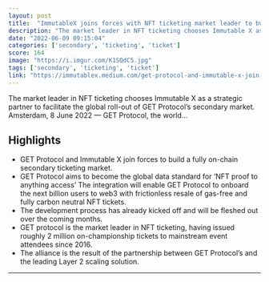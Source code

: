 ```yaml
---
layout: post
title:  "ImmutableX joins forces with NFT ticketing market leader to build fully On-Chain Secondary Ticket Market"
description: "The market leader in NFT ticketing chooses Immutable X as a strategic partner to facilitate the global roll-out of GET Protocol’s secondary market. Amsterdam, 8 June 2022 — GET Protocol, the world…"
date: "2022-06-09 09:15:04"
categories: ['secondary', 'ticketing', 'ticket']
score: 164
image: "https://i.imgur.com/K1SQdC5.jpg"
tags: ['secondary', 'ticketing', 'ticket']
link: "https://immutablex.medium.com/get-protocol-and-immutable-x-join-forces-to-build-a-fully-on-chain-secondary-ticket-market-89fa77d7eccf"
---
```


The market leader in NFT ticketing chooses Immutable X as a strategic partner to facilitate the global roll-out of GET Protocol’s secondary market. Amsterdam, 8 June 2022 — GET Protocol, the world…

## Highlights

- GET Protocol and Immutable X join forces to build a fully on-chain secondary ticketing market.
- GET Protocol aims to become the global data standard for ‘NFT proof to anything access’ The integration will enable GET Protocol to onboard the next billion users to web3 with frictionless resale of gas-free and fully carbon neutral NFT tickets.
- The development process has already kicked off and will be fleshed out over the coming months.
- GET protocol is the market leader in NFT ticketing, having issued roughly 2 million on-championship tickets to mainstream event attendees since 2016.
- The alliance is the result of the partnership between GET Protocol’s and the leading Layer 2 scaling solution.

---
